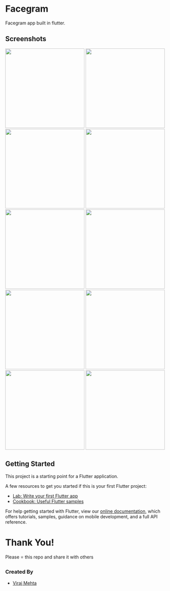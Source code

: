 # Facegram
Facegram app built in flutter.

## Screenshots
<p>
<img src="https://user-images.githubusercontent.com/76491642/124095582-71ca9f80-da77-11eb-9655-b65f8291d466.jpg" width="250">
<img src="https://user-images.githubusercontent.com/76491642/124095603-755e2680-da77-11eb-95ff-aaf99f274515.jpg" width="250">
<img src="https://user-images.githubusercontent.com/76491642/124095623-798a4400-da77-11eb-851c-85addfaa983c.jpg" width="250">
<img src="https://user-images.githubusercontent.com/76491642/124095638-7d1dcb00-da77-11eb-889f-3dcc4929d33e.jpg" width="250">
<img src="https://user-images.githubusercontent.com/76491642/124098503-3b425400-da7a-11eb-89a6-2395b9aa69ac.gif" width="250">
<img src="https://user-images.githubusercontent.com/76491642/124100247-f0294080-da7b-11eb-9b8b-71ffdac2116b.gif" width="250">
<img src="https://user-images.githubusercontent.com/76491642/124098500-3aa9bd80-da7a-11eb-9615-d4c04c85f3b4.gif" width="250">
<img src="https://user-images.githubusercontent.com/76491642/124095670-860e9c80-da77-11eb-9483-6364676e4793.jpg" width="250">
<img src="https://user-images.githubusercontent.com/76491642/124095676-87d86000-da77-11eb-957d-991a01a3bbf7.jpg" width="250">
<img src="https://user-images.githubusercontent.com/76491642/124095684-8a3aba00-da77-11eb-8a5b-4ee52a0c0df1.jpg" width="250">

<p>
 
## Getting Started

This project is a starting point for a Flutter application.

A few resources to get you started if this is your first Flutter project:

- [Lab: Write your first Flutter app](https://flutter.dev/docs/get-started/codelab)
- [Cookbook: Useful Flutter samples](https://flutter.dev/docs/cookbook)

For help getting started with Flutter, view our
[online documentation](https://flutter.dev/docs), which offers tutorials,
samples, guidance on mobile development, and a full API reference.
  
# Thank You!
Please :star: this repo and share it with others

### Created By
* [Viraj Mehta](https://github.com/virajmehta7)
